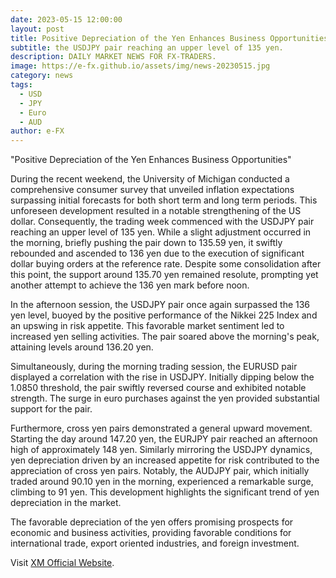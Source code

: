 ```yaml
---
date: 2023-05-15 12:00:00
layout: post
title: Positive Depreciation of the Yen Enhances Business Opportunities
subtitle: the USDJPY pair reaching an upper level of 135 yen.
description: DAILY MARKET NEWS FOR FX-TRADERS.
image: https://e-fx.github.io/assets/img/news-20230515.jpg
category: news
tags:
  - USD
  - JPY
  - Euro
  - AUD
author: e-FX
---
```


"Positive Depreciation of the Yen Enhances Business Opportunities"

During the recent weekend, the University of Michigan conducted a comprehensive consumer survey that unveiled inflation expectations surpassing initial forecasts for both short term and long term periods. This unforeseen development resulted in a notable strengthening of the US dollar. Consequently, the trading week commenced with the USDJPY pair reaching an upper level of 135 yen. While a slight adjustment occurred in the morning, briefly pushing the pair down to 135.59 yen, it swiftly rebounded and ascended to 136 yen due to the execution of significant dollar buying orders at the reference rate. Despite some consolidation after this point, the support around 135.70 yen remained resolute, prompting yet another attempt to achieve the 136 yen mark before noon.

In the afternoon session, the USDJPY pair once again surpassed the 136 yen level, buoyed by the positive performance of the Nikkei 225 Index and an upswing in risk appetite. This favorable market sentiment led to increased yen selling activities. The pair soared above the morning's peak, attaining levels around 136.20 yen.

Simultaneously, during the morning trading session, the EURUSD pair displayed a correlation with the rise in USDJPY. Initially dipping below the 1.0850 threshold, the pair swiftly reversed course and exhibited notable strength. The surge in euro purchases against the yen provided substantial support for the pair.

Furthermore, cross yen pairs demonstrated a general upward movement. Starting the day around 147.20 yen, the EURJPY pair reached an afternoon high of approximately 148 yen. Similarly mirroring the USDJPY dynamics, yen depreciation driven by an increased appetite for risk contributed to the appreciation of cross yen pairs. Notably, the AUDJPY pair, which initially traded around 90.10 yen in the morning, experienced a remarkable surge, climbing to 91 yen. This development highlights the significant trend of yen depreciation in the market.

The favorable depreciation of the yen offers promising prospects for economic and business activities, providing favorable conditions for international trade, export oriented industries, and foreign investment.



Visit [XM Official Website](https://clicks.pipaffiliates.com/c?c=550036&l=en&p=0).